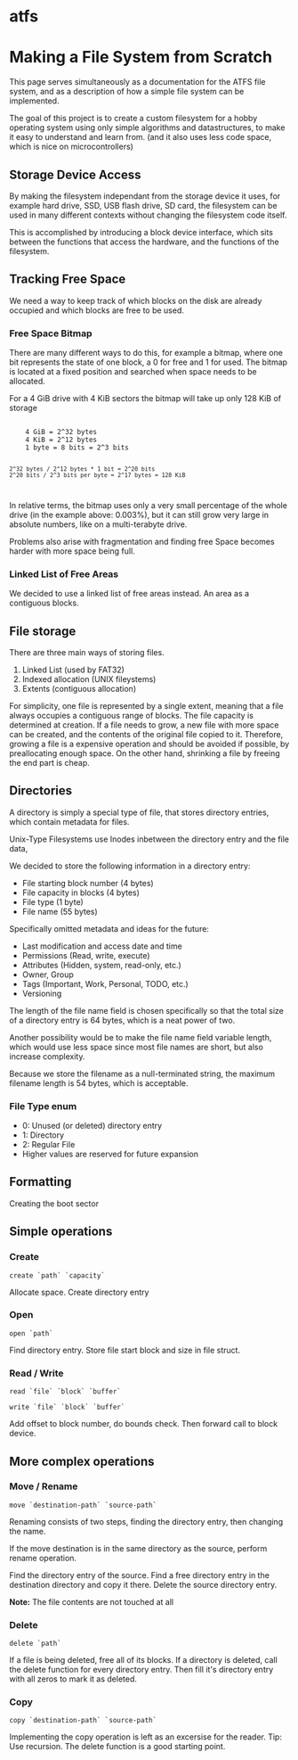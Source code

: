 # atfs

<h1>Making a File System from Scratch</h1>
<p>
This page serves simultaneously as a documentation for the
ATFS file system, and as a description of how a simple
file system can be implemented.
</p>
<p>
The goal of this project is to create a custom filesystem
for a hobby operating system using only simple
algorithms and datastructures, to make it easy to understand
and learn from. (and it also uses less code space, which
is nice on microcontrollers)
</p>
<h2>Storage Device Access</h2>
<p>
By making the filesystem independant from the storage device
it uses, for example hard drive, SSD, USB flash drive, SD card,
the filesystem can be used in many different contexts without
changing the filesystem code itself.
</p>
<p>
This is accomplished by introducing a block device interface,
which sits between the functions that access the hardware,
and the functions of the filesystem.
</p>
<h2>Tracking Free Space</h2>
<p>
We need a way to keep track of which blocks on the disk
are already occupied and which blocks are free to be used.
</p>
<h3>Free Space Bitmap</h3>
<p>
There are many different ways to do this, for example a
bitmap, where one bit represents the state of one block,
a 0 for free and 1 for used.
The bitmap is located at a fixed position and searched
when space needs to be allocated.

For a 4 GiB drive with 4 KiB sectors the bitmap will take
up only 128 KiB of storage

<code>
	4 GiB = 2^32 bytes
	4 KiB = 2^12 bytes
	1 byte = 8 bits = 2^3 bits

	2^32 bytes / 2^12 bytes * 1 bit = 2^20 bits
	2^20 bits / 2^3 bits per byte = 2^17 bytes = 128 KiB
</code>

In relative terms, the bitmap uses only a very small percentage
of the whole drive (in the example above: 0.003%), but it can still
grow very large in absolute numbers, like on a multi-terabyte drive.

Problems also arise with fragmentation and finding free Space
becomes harder with more space being full.
</p>
<h3>Linked List of Free Areas</h3>
<p>
We decided to use a linked list of free areas instead.
An area as a contiguous blocks.
</p>
<h2>File storage</h2>
<p>
There are three main ways of storing files.
<ol>
	<li>Linked List (used by FAT32)</li>
	<li>Indexed allocation (UNIX fileystems)</li>
	<li>Extents (contiguous allocation)</li>
</ol>
</p>
<p>
For simplicity, one file is represented by a single extent,
meaning that a file always occupies a contiguous range of blocks.
The file capacity is determined at creation. If a file
needs to grow, a new file with more space can be created,
and the contents of the original file copied to it.
Therefore, growing a file is a expensive operation and should be
avoided if possible, by preallocating enough space.
On the other hand, shrinking a file by freeing the
end part is cheap.
</p>
<h2>Directories</h2>
<p>
A directory is simply a special type of file, that stores
directory entries, which contain metadata for files.
</p>
<p>
Unix-Type Filesystems use Inodes inbetween the directory entry
and the file data,
</p>
<p>
We decided to store the following information
in a directory entry:
</p>
<ul>
<li>File starting block number (4 bytes)</li>
<li>File capacity in blocks (4 bytes)</li>
<li>File type (1 byte)</li>
<li>File name (55 bytes)</li>
</ul>
<p>
Specifically omitted metadata and ideas for the future:
</p>
<ul>
<li>Last modification and access date and time</li>
<li>Permissions (Read, write, execute)</li>
<li>Attributes (Hidden, system, read-only, etc.)</li>
<li>Owner, Group</li>
<li>Tags (Important, Work, Personal, TODO, etc.)</li>
<li>Versioning</li>
</ul>
<p>
The length of the file name field is chosen specifically so that
the total size of a directory entry is 64 bytes, which is a
neat power of two.
</p>
<p>
Another possibility would be to make the file name field
variable length, which would use less space since most
file names are short, but also increase complexity.
</p>
<p>
Because we store the filename as a null-terminated string,
the maximum filename length is 54 bytes, which is acceptable.
</p>
<h3>File Type enum</h3>
<ul>
<li>0: Unused (or deleted) directory entry</li>
<li>1: Directory</li>
<li>2: Regular File</li>
<li>Higher values are reserved for future expansion</li>
</ul>
<h2>Formatting</h2>
<p>
Creating the boot sector
</p>
<h2>Simple operations</h2>
<h3>Create</h3>
<p>
<code>create `path` `capacity`</code>
</p>
<p>
Allocate space. Create directory entry
</p>
<h3>Open</h3>
<p>
<code>open `path`</code>
</p>
<p>
Find directory entry. Store file start block and size in
file struct.
</p>
<h3>Read / Write</h3>
<p>
<code>read `file` `block` `buffer`</code>
</p>
<p>
<code>write `file` `block` `buffer`</code>
</p>
<p>
Add offset to block number, do bounds check.
Then forward call to block device.
</p>
<h2>More complex operations</h2>
<h3>Move / Rename</h3>
<p>
<code>move `destination-path` `source-path`</code>
</p>
<p>
Renaming consists of two steps, finding the directory entry,
then changing the name.
</p>
<p>
If the move destination is in the same directory as the source,
perform rename operation.

Find the directory entry of the source. Find a free directory entry
in the destination directory and copy it there. Delete the source
directory entry.

<strong>Note:</strong> The file contents are not touched at all
</p>
<h3>Delete</h3>
<p>
<code>delete `path`</code>
</p>
<p>
If a file is being deleted, free all of its blocks.
If a directory is deleted, call the delete function for every
directory entry. Then fill it's directory entry with all zeros
to mark it as deleted.
</p>
<h3>Copy</h3>
<p>
<code>copy `destination-path` `source-path`</code>
</p>
<p>
Implementing the copy operation is left as an excersise for the
reader. Tip: Use recursion. The delete function is a good starting
point.
</p>

